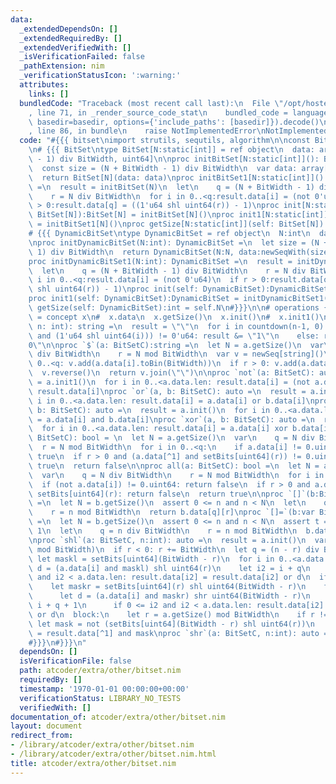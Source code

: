 ```yaml
---
data:
  _extendedDependsOn: []
  _extendedRequiredBy: []
  _extendedVerifiedWith: []
  _isVerificationFailed: false
  _pathExtension: nim
  _verificationStatusIcon: ':warning:'
  attributes:
    links: []
  bundledCode: "Traceback (most recent call last):\n  File \"/opt/hostedtoolcache/Python/3.9.6/x64/lib/python3.9/site-packages/onlinejudge_verify/documentation/build.py\"\
    , line 71, in _render_source_code_stat\n    bundled_code = language.bundle(stat.path,\
    \ basedir=basedir, options={'include_paths': [basedir]}).decode()\n  File \"/opt/hostedtoolcache/Python/3.9.6/x64/lib/python3.9/site-packages/onlinejudge_verify/languages/nim.py\"\
    , line 86, in bundle\n    raise NotImplementedError\nNotImplementedError\n"
  code: "#{{{ bitset\nimport strutils, sequtils, algorithm\n\nconst BitWidth = 64\n\
    \n# {{{ BitSet\ntype BitSet[N:static[int]] = ref object\n  data: array[(N + BitWidth\
    \ - 1) div BitWidth, uint64]\n\nproc initBitSet[N:static[int]](): BitSet[N] =\n\
    \  const size = (N + BitWidth - 1) div BitWidth\n  var data: array[size, uint64]\n\
    \  return BitSet[N](data: data)\nproc initBitSet1[N:static[int]](): BitSet[N]\
    \ =\n  result = initBitSet(N)\n  let\n    q = (N + BitWidth - 1) div BitWidth\n\
    \    r = N div BitWidth\n  for i in 0..<q:result.data[i] = (not 0'u64)\n  if r\
    \ > 0:result.data[q] = ((1'u64 shl uint64(r)) - 1)\nproc init[N:static[int]](self:\
    \ BitSet[N]):BitSet[N] = initBitSet[N]()\nproc init1[N:static[int]](self: BitSet[N]):BitSet[N]\
    \ = initBitSet1[N]()\nproc getSize[N:static[int]](self: BitSet[N]):int = N\n#}}}\n\
    # {{{ DynamicBitSet\ntype DynamicBitSet = ref object\n  N:int\n  data: seq[uint64]\n\
    \nproc initDynamicBitSet(N:int): DynamicBitSet =\n  let size = (N + BitWidth -\
    \ 1) div BitWidth\n  return DynamicBitSet(N:N, data:newSeqWith(size, 0'u64))\n\
    proc initDynamicBitSet1(N:int): DynamicBitSet =\n  result = initDynamicBitSet(N)\n\
    \  let\n    q = (N + BitWidth - 1) div BitWidth\n    r = N div BitWidth\n  for\
    \ i in 0..<q:result.data[i] = (not 0'u64)\n  if r > 0:result.data[q] = ((1'u64\
    \ shl uint64(r)) - 1)\nproc init(self: DynamicBitSet):DynamicBitSet = initDynamicBitSet(self.N)\n\
    proc init1(self: DynamicBitSet):DynamicBitSet = initDynamicBitSet1(self.N)\nproc\
    \ getSize(self: DynamicBitSet):int = self.N\n#}}}\n\n# operations {{{\ntype BitSetC\
    \ = concept x\n#  x.data\n  x.getSize()\n  x.init()\n#  x.init1()\n\nproc toBin(b:uint64,\
    \ n: int): string =\n  result = \"\"\n  for i in countdown(n-1, 0):\n    if (b\
    \ and (1'u64 shl uint64(i))) != 0'u64: result &= \"1\"\n    else: result &= \"\
    0\"\n\nproc `$`(a: BitSetC):string =\n  let N = a.getSize()\n  var\n    q = N\
    \ div BitWidth\n    r = N mod BitWidth\n  var v = newSeq[string]()\n  for i in\
    \ 0..<q: v.add(a.data[i].toBin(BitWidth))\n  if r > 0: v.add(a.data[q].toBin(r))\n\
    \  v.reverse()\n  return v.join(\"\")\n\nproc `not`(a: BitSetC): auto =\n  result\
    \ = a.init1()\n  for i in 0..<a.data.len: result.data[i] = (not a.data[i]) and\
    \ result.data[i]\nproc `or`(a, b: BitSetC): auto =\n  result = a.init()\n  for\
    \ i in 0..<a.data.len: result.data[i] = a.data[i] or b.data[i]\nproc `and`(a,\
    \ b: BitSetC): auto =\n  result = a.init()\n  for i in 0..<a.data.len: result.data[i]\
    \ = a.data[i] and b.data[i]\nproc `xor`(a, b: BitSetC): auto =\n  result = a.init()\n\
    \  for i in 0..<a.data.len: result.data[i] = a.data[i] xor b.data[i]\n\nproc any(a:\
    \ BitSetC): bool = \n  let N = a.getSize()\n  var\n    q = N div BitWidth\n  \
    \  r = N mod BitWidth\n  for i in 0..<q:\n    if a.data[i] != 0.uint64: return\
    \ true\n  if r > 0 and (a.data[^1] and setBits[uint64](r)) != 0.uint64: return\
    \ true\n  return false\n\nproc all(a: BitSetC): bool =\n  let N = a.getSize()\n\
    \  var\n    q = N div BitWidth\n    r = N mod BitWidth\n  for i in 0..<q:\n  \
    \  if (not a.data[i]) != 0.uint64: return false\n  if r > 0 and a.data[^1] !=\
    \ setBits[uint64](r): return false\n  return true\n\nproc `[]`(b:BitSetC,n:int):int\
    \ =\n  let N = b.getSize()\n  assert 0 <= n and n < N\n  let\n    q = n div BitWidth\n\
    \    r = n mod BitWidth\n  return b.data[q][r]\nproc `[]=`(b:var BitSetC,n:int,t:int)\
    \ =\n  let N = b.getSize()\n  assert 0 <= n and n < N\n  assert t == 0 or t ==\
    \ 1\n  let\n    q = n div BitWidth\n    r = n mod BitWidth\n  b.data[q][r] = t\n\
    \nproc `shl`(a: BitSetC, n:int): auto =\n  result = a.init()\n  var r = int(n\
    \ mod BitWidth)\n  if r < 0: r += BitWidth\n  let q = (n - r) div BitWidth\n \
    \ let maskl = setBits[uint64](BitWidth - r)\n  for i in 0..<a.data.len:\n    let\
    \ d = (a.data[i] and maskl) shl uint64(r)\n    let i2 = i + q\n    if 0 <= i2\
    \ and i2 < a.data.len: result.data[i2] = result.data[i2] or d\n  if r != 0:\n\
    \    let maskr = setBits[uint64](r) shl uint64(BitWidth - r)\n    for i in 0..<a.data.len:\n\
    \      let d = (a.data[i] and maskr) shr uint64(BitWidth - r)\n      let i2 =\
    \ i + q + 1\n      if 0 <= i2 and i2 < a.data.len: result.data[i2] = result.data[i2]\
    \ or d\n  block:\n    let r = a.getSize() mod BitWidth\n    if r != 0:\n     \
    \ let mask = not (setBits[uint64](BitWidth - r) shl uint64(r))\n      result.data[^1]\
    \ = result.data[^1] and mask\nproc `shr`(a: BitSetC, n:int): auto = a shl (-n)\n\
    #}}}\n#}}}\n"
  dependsOn: []
  isVerificationFile: false
  path: atcoder/extra/other/bitset.nim
  requiredBy: []
  timestamp: '1970-01-01 00:00:00+00:00'
  verificationStatus: LIBRARY_NO_TESTS
  verifiedWith: []
documentation_of: atcoder/extra/other/bitset.nim
layout: document
redirect_from:
- /library/atcoder/extra/other/bitset.nim
- /library/atcoder/extra/other/bitset.nim.html
title: atcoder/extra/other/bitset.nim
---
```

